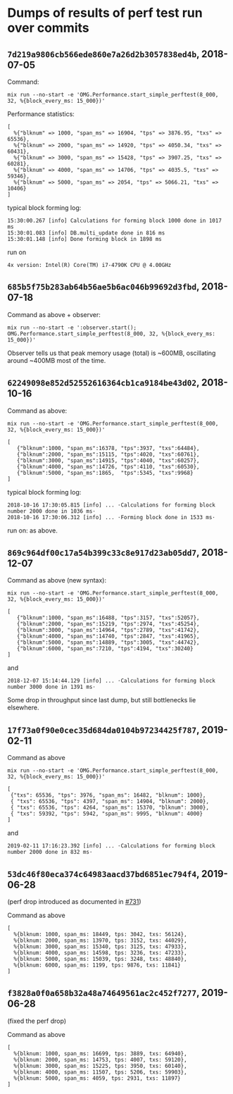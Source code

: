 # Dumps of results of perf test run over commits

## `7d219a9806cb566ede860e7a26d2b3057838ed4b`, 2018-07-05

Command:

```
mix run --no-start -e 'OMG.Performance.start_simple_perftest(8_000, 32, %{block_every_ms: 15_000})'
```

Performance statistics:
```
[
  %{"blknum" => 1000, "span_ms" => 16904, "tps" => 3876.95, "txs" => 65536},
  %{"blknum" => 2000, "span_ms" => 14920, "tps" => 4050.34, "txs" => 60431},
  %{"blknum" => 3000, "span_ms" => 15428, "tps" => 3907.25, "txs" => 60281},
  %{"blknum" => 4000, "span_ms" => 14706, "tps" => 4035.5, "txs" => 59346},
  %{"blknum" => 5000, "span_ms" => 2054, "tps" => 5066.21, "txs" => 10406}
]

```

typical block forming log:
```
15:30:00.267 [info] Calculations for forming block 1000 done in 1017 ms
15:30:01.083 [info] DB.multi_update done in 816 ms
15:30:01.148 [info] Done forming block in 1898 ms
```

run on
```
4x version: Intel(R) Core(TM) i7-4790K CPU @ 4.00GHz
```

## `685b5f75b283ab64b56ae5b6ac046b99692d3fbd`, 2018-07-18

Command as above + observer:

```
mix run --no-start -e ':observer.start(); OMG.Performance.start_simple_perftest(8_000, 32, %{block_every_ms: 15_000})'
```

Observer tells us that peak memory usage (total) is ~600MB, oscillating around ~400MB most of the time.

## `62249098e852d52552616364cb1ca9184be43d02`, 2018-10-16

Command as above:

```
mix run --no-start -e 'OMG.Performance.start_simple_perftest(8_000, 32, %{block_every_ms: 15_000})'
```

```
[
   {"blknum":1000, "span_ms":16378, "tps":3937, "txs":64484},
   {"blknum":2000, "span_ms":15115, "tps":4020, "txs":60761},
   {"blknum":3000, "span_ms":14915, "tps":4040, "txs":60257},
   {"blknum":4000, "span_ms":14726, "tps":4110, "txs":60530},
   {"blknum":5000, "span_ms":1865,  "tps":5345, "txs":9968}
]
```

typical block forming log:
```
2018-10-16 17:30:05.815 [info] ... ⋅Calculations for forming block number 2000 done in 1036 ms⋅
2018-10-16 17:30:06.312 [info] ... ⋅Forming block done in 1533 ms⋅
```

run on: as above.

## `869c964df00c17a54b399c33c8e917d23ab05dd7`, 2018-12-07

Command as above (new syntax):

```
mix run --no-start -e 'OMG.Performance.start_simple_perftest(8_000, 32, %{block_every_ms: 15_000})'
```

```
[
   {"blknum":1000, "span_ms":16488, "tps":3157, "txs":52057},
   {"blknum":2000, "span_ms":15219, "tps":2974, "txs":45254},
   {"blknum":3000, "span_ms":14964, "tps":2789, "txs":41742},
   {"blknum":4000, "span_ms":14740, "tps":2847, "txs":41965},
   {"blknum":5000, "span_ms":14889, "tps":3005, "txs":44742},
   {"blknum":6000, "span_ms":7210, "tps":4194, "txs":30240}
]
```

and

```
2018-12-07 15:14:44.129 [info] ... ⋅Calculations for forming block number 3000 done in 1391 ms⋅
```

Some drop in throughput since last dump, but still bottlenecks lie elsewhere.

## `17f73a0f90e0cec35d684da0104b97234425f787`, 2019-02-11

Command as above

```
mix run --no-start -e 'OMG.Performance.start_simple_perftest(8_000, 32, %{block_every_ms: 15_000})'
```

```
[
 {"txs": 65536, "tps": 3976, "span_ms": 16482, "blknum": 1000},
 { "txs": 65536, "tps": 4397, "span_ms": 14904, "blknum": 2000},
 { "txs": 65536, "tps": 4264, "span_ms": 15370, "blknum": 3000},
 { "txs": 59392, "tps": 5942, "span_ms": 9995, "blknum": 4000}
]
```

and
```
2019-02-11 17:16:23.392 [info] ... ⋅Calculations for forming block number 2000 done in 832 ms⋅
```

## `53dc46f80eca374c64983aacd37bd6851ec794f4`, 2019-06-28

(perf drop introduced as documented in [#731](https://github.com/omisego/elixir-omg/issues/731))

Command as above

```
[
  %{blknum: 1000, span_ms: 18449, tps: 3042, txs: 56124},
  %{blknum: 2000, span_ms: 13970, tps: 3152, txs: 44029},
  %{blknum: 3000, span_ms: 15340, tps: 3125, txs: 47933},
  %{blknum: 4000, span_ms: 14598, tps: 3236, txs: 47233},
  %{blknum: 5000, span_ms: 15039, tps: 3248, txs: 48840},
  %{blknum: 6000, span_ms: 1199, tps: 9876, txs: 11841}
]
```

## `f3828a0f0a658b32a48a74649561ac2c452f7277`, 2019-06-28

(fixed the perf drop)

Command as above

```
[
  %{blknum: 1000, span_ms: 16699, tps: 3889, txs: 64940},
  %{blknum: 2000, span_ms: 14753, tps: 4007, txs: 59120},
  %{blknum: 3000, span_ms: 15225, tps: 3950, txs: 60140},
  %{blknum: 4000, span_ms: 11507, tps: 5206, txs: 59903},
  %{blknum: 5000, span_ms: 4059, tps: 2931, txs: 11897}
]
```

